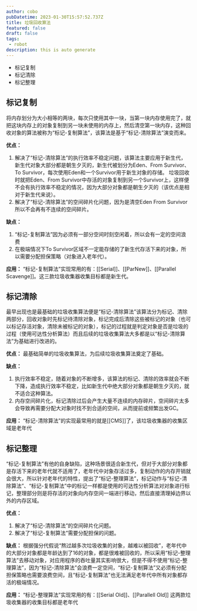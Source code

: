 ```yaml
---
author: cobo
pubDatetime: 2023-01-30T15:57:52.737Z
title: 垃圾回收算法
featured: false
draft: false
tags:
 - robot
description: this is auto generate
---
```

- 标记复制
- 标记清除
- 标记整理

## 标记复制

将内存划分为大小相等的两块，每次只使用其中一块，当第一块内存使用完了，就把这块内存上的对象复制到另一块未使用的内存上，然后清空第一块内存，这种回收对象的算法被称为“标记-复制算法”，该算法是基于“标记-清除算法”演变而来。

**优点：**
1. 解决了“标记-清除算法”的执行效率不稳定问题，该算法主要应用于新生代，新生代对象大部分都是朝生夕灭的，新生代被划分为Eden、From Survivor、To Survivor，每次使用Eden和一个Survivor用于新生对象的存储。 垃圾回收时就把Eden、From Survivor中存活的对象复制到另一个Survivor上，这样便不会有执行效率不稳定的情况，因为大部分对象都是朝生夕灭的（该优点是相对于新生代来说）。
2. 解决了“标记-清除算法”的空间碎片化问题，因为是清空Eden From Survivor所以不会再有不连续的空间碎片。

**缺点：**
1. “标记-复制算法”因为必须有一部分空间时刻空闲着，所以会有一定的空间浪费
2. 在极端情况下To Survivor区域不一定能存储的了新生代存活下来的对象，所以需要分配担保策略（对象进入老年代）。
	
**应用：**
“标记-复制算法”实现常用的有：[[Serial]]、[[ParNew]]、[[Parallel Scavenge]]。这三款垃圾收集器收集目标都是新生代。

## 标记清除

最早出现也是最基础的垃圾收集算法便是“标记-清除算法”该算法分为标记、清除两部分，回收对象时先标记待清除对象，标记完成后清除这些被标记的对象（也可以标记存活对象，清除未被标记的对象），标记的过程就是判定对象是否是垃圾的过程（使用可达性分析算法）而且后续的垃圾收集算法大多都是以“标记-清除算法”为基础进行改进的。

**优点：**
最基础简单的垃圾收集算法，为后续垃圾收集算法奠定了基础。

**缺点：**
1. 执行效率不稳定，随着对象的不断增多，该算法的标记、清除的效率就会不断下降，造成执行效率不稳定，比如新生代中绝大部分对象都是朝生夕灭的，就不适合这种算法。
2. 内存空间碎片化，标记清除过后会产生大量不连续的内存碎片，空间碎片太多会导致再需要分配大对象时找不到合适的空间，从而提前或频繁出发GC。

**应用：**
“标记-清除算法”的实现最常用的就是[[CMS]]了，该垃圾收集器的收集区域是老年代

## 标记整理

“标记-复制算法”有他的自身缺陷，这种场景很适合新生代，但对于大部分对象都是存活下来的老年代就不适用了，老年代中对象存活过多，复制动作的内存开销就会很大，所以针对老年代的特性，提出了“标记-整理算法”，标记动作与“标记-清除算法”、“标记-复制算法”中的标记一样都是使用的可达性分析算法对对象进行标记，整理部分则是将存活的对象向内存空间一端进行移动，然后直接清理掉边界以外的内存区域。

**优点：**
1. 解决了“标记-清除算法”的空间碎片化问题。
2. 解决了“标记-复制算法”需要分配担保的问题。

**缺点：**
根据强分代假说“熬过越多次垃圾收集的对象，越难以被回收”，老年代中的大部分对象都是年龄达到了16的对象，都是很难被回收的，所以采用“标记-整理算法”去移动对象，对应用程序的吞吐量其实影响很大，但是不得不使用“标记-整理算法”，因为“标记-清除算法”会浪费一定空间，“标记-复制算法”又必须有分配担保策略也需要浪费空间，且“标记-复制算法”也无法满足老年代中所有对象都存活的极端情况。

**应用：**
“标记-整理算法”实现常用的有：[[Serial Old]]、[[Parallell Old]] 这两款垃圾收集器的收集目标都是老年代